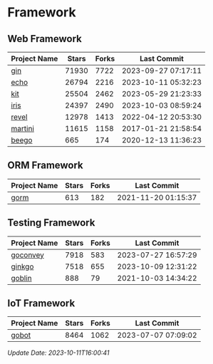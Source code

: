 # Framework

## Web Framework
| Project Name | Stars | Forks | Last Commit |
| ------------ | ----- | ----- | ----------- |
| [gin](https://github.com/gin-gonic/gin) | 71930 | 7722 | 2023-09-27 07:17:11 |
| [echo](https://github.com/labstack/echo) | 26794 | 2216 | 2023-10-11 05:32:23 |
| [kit](https://github.com/go-kit/kit) | 25504 | 2462 | 2023-05-29 21:23:33 |
| [iris](https://github.com/kataras/iris) | 24397 | 2490 | 2023-10-03 08:59:24 |
| [revel](https://github.com/revel/revel) | 12978 | 1413 | 2022-04-12 20:53:30 |
| [martini](https://github.com/go-martini/martini) | 11615 | 1158 | 2017-01-21 21:58:54 |
| [beego](https://github.com/astaxie/beego) | 665 | 174 | 2020-12-13 11:36:23 |

## ORM Framework
| Project Name | Stars | Forks | Last Commit |
| ------------ | ----- | ----- | ----------- |
| [gorm](https://github.com/jinzhu/gorm) | 613 | 182 | 2021-11-20 01:15:37 |

## Testing Framework
| Project Name | Stars | Forks | Last Commit |
| ------------ | ----- | ----- | ----------- |
| [goconvey](https://github.com/smartystreets/goconvey) | 7918 | 583 | 2023-07-27 16:57:29 |
| [ginkgo](https://github.com/onsi/ginkgo) | 7518 | 655 | 2023-10-09 12:31:22 |
| [goblin](https://github.com/franela/goblin) | 888 | 79 | 2021-10-03 14:34:22 |

## IoT Framework
| Project Name | Stars | Forks | Last Commit |
| ------------ | ----- | ----- | ----------- |
| [gobot](https://github.com/hybridgroup/gobot) | 8464 | 1062 | 2023-07-07 07:09:02 |

*Update Date: 2023-10-11T16:00:41*